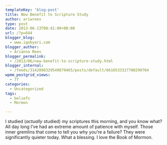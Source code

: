 ```yaml
---
templateKey: 'blog-post'
title: New Benefit to Scripture Study
author: ariwrees
type: post
date: 2013-06-13T00:41:00+00:00
url: /?p=644
blogger_blog:
  - www.igobyari.com
blogger_author:
  - Arianna Rees
blogger_permalink:
  - /2013/06/new-benefit-to-scripture-study.html
blogger_internal:
  - /feeds/3142898329549879465/posts/default/6616533327708299704
wpmm_postgrid_views:
  - 77
categories:
  - Uncategorized
tags:
  - beliefs
  - Mormon

---
```

<div dir="ltr" style="text-align: left;">
  I studied (<i>actually </i>studied) my scriptures this morning, and you know what? All day long I&#8217;ve had an extreme amount of patience with myself. Those inner gremlins that come to tell you why you&#8217;re a failure? They were significantly quieter today. What a blessing. I love the Book of Mormon.&nbsp;
</div>
